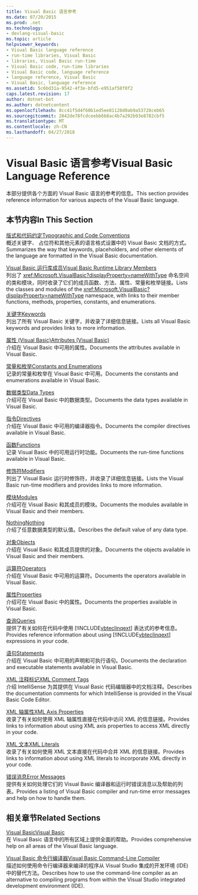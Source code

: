 ```yaml
---
title: Visual Basic 语言参考
ms.date: 07/20/2015
ms.prod: .net
ms.technology:
- devlang-visual-basic
ms.topic: article
helpviewer_keywords:
- Visual Basic language reference
- run-time libraries, Visual Basic
- libraries, Visual Basic run-time
- Visual Basic code, run-time libraries
- Visual Basic code, language reference
- language reference, Visual Basic
- Visual Basic, language reference
ms.assetid: 5c6bd31a-9542-4f3e-bfd5-e951af58f0f2
caps.latest.revision: 17
author: dotnet-bot
ms.author: dotnetcontent
ms.openlocfilehash: 8cc41f5d4f60b1ed5ee81128d0ab9a53728ceb65
ms.sourcegitcommit: 2042de78fcdceebb6b8ac4b7a292b93e8782cbf5
ms.translationtype: MT
ms.contentlocale: zh-CN
ms.lasthandoff: 04/27/2018
---
```

# <a name="visual-basic-language-reference"></a><span data-ttu-id="12b21-102">Visual Basic 语言参考</span><span class="sxs-lookup"><span data-stu-id="12b21-102">Visual Basic Language Reference</span></span>
<span data-ttu-id="12b21-103">本部分提供各个方面的 Visual Basic 语言的参考的信息。</span><span class="sxs-lookup"><span data-stu-id="12b21-103">This section provides reference information for various aspects of the Visual Basic language.</span></span>  
  
## <a name="in-this-section"></a><span data-ttu-id="12b21-104">本节内容</span><span class="sxs-lookup"><span data-stu-id="12b21-104">In This Section</span></span>  
 [<span data-ttu-id="12b21-105">版式和代码约定</span><span class="sxs-lookup"><span data-stu-id="12b21-105">Typographic and Code Conventions</span></span>](../../visual-basic/language-reference/typographic-and-code-conventions.md)  
 <span data-ttu-id="12b21-106">概述关键字、 占位符和其他元素的语言格式设置中的 Visual Basic 文档的方式。</span><span class="sxs-lookup"><span data-stu-id="12b21-106">Summarizes the way that keywords, placeholders, and other elements of the language are formatted in the Visual Basic documentation.</span></span>  
  
 [<span data-ttu-id="12b21-107">Visual Basic 运行库成员</span><span class="sxs-lookup"><span data-stu-id="12b21-107">Visual Basic Runtime Library Members</span></span>](../../visual-basic/language-reference/runtime-library-members.md)  
 <span data-ttu-id="12b21-108">列出了 <xref:Microsoft.VisualBasic?displayProperty=nameWithType> 命名空间的类和模块，同时收录了它们的成员函数、方法、属性、常量和枚举链接。</span><span class="sxs-lookup"><span data-stu-id="12b21-108">Lists the classes and modules of the <xref:Microsoft.VisualBasic?displayProperty=nameWithType> namespace, with links to their member functions, methods, properties, constants, and enumerations.</span></span>  
  
 [<span data-ttu-id="12b21-109">关键字</span><span class="sxs-lookup"><span data-stu-id="12b21-109">Keywords</span></span>](../../visual-basic/language-reference/keywords/index.md)  
 <span data-ttu-id="12b21-110">列出了所有 Visual Basic 关键字，并收录了详细信息链接。</span><span class="sxs-lookup"><span data-stu-id="12b21-110">Lists all Visual Basic keywords and provides links to more information.</span></span>  
  
 [<span data-ttu-id="12b21-111">属性 (Visual Basic)</span><span class="sxs-lookup"><span data-stu-id="12b21-111">Attributes (Visual Basic)</span></span>](../../visual-basic/language-reference/attributes.md)  
 <span data-ttu-id="12b21-112">介绍在 Visual Basic 中可用的属性。</span><span class="sxs-lookup"><span data-stu-id="12b21-112">Documents the attributes available in Visual Basic.</span></span>  
  
 [<span data-ttu-id="12b21-113">常量和枚举</span><span class="sxs-lookup"><span data-stu-id="12b21-113">Constants and Enumerations</span></span>](../../visual-basic/language-reference/constants-and-enumerations.md)  
 <span data-ttu-id="12b21-114">记录的常量和枚举在 Visual Basic 中可用。</span><span class="sxs-lookup"><span data-stu-id="12b21-114">Documents the constants and enumerations available in Visual Basic.</span></span>  
  
 [<span data-ttu-id="12b21-115">数据类型</span><span class="sxs-lookup"><span data-stu-id="12b21-115">Data Types</span></span>](../../visual-basic/language-reference/data-types/data-type-summary.md)  
 <span data-ttu-id="12b21-116">介绍可在 Visual Basic 中的数据类型。</span><span class="sxs-lookup"><span data-stu-id="12b21-116">Documents the data types available in Visual Basic.</span></span>  
  
 [<span data-ttu-id="12b21-117">指令</span><span class="sxs-lookup"><span data-stu-id="12b21-117">Directives</span></span>](../../visual-basic/language-reference/directives/directives.md)  
 <span data-ttu-id="12b21-118">介绍在 Visual Basic 中可用的编译器指令。</span><span class="sxs-lookup"><span data-stu-id="12b21-118">Documents the compiler directives available in Visual Basic.</span></span>  
  
 [<span data-ttu-id="12b21-119">函数</span><span class="sxs-lookup"><span data-stu-id="12b21-119">Functions</span></span>](../../visual-basic/language-reference/functions/index.md)  
 <span data-ttu-id="12b21-120">记录 Visual Basic 中的可用运行时功能。</span><span class="sxs-lookup"><span data-stu-id="12b21-120">Documents the run-time functions available in Visual Basic.</span></span>  
  
 [<span data-ttu-id="12b21-121">修饰符</span><span class="sxs-lookup"><span data-stu-id="12b21-121">Modifiers</span></span>](../../visual-basic/language-reference/modifiers/index.md)  
 <span data-ttu-id="12b21-122">列出了 Visual Basic 运行时修饰符，并收录了详细信息链接。</span><span class="sxs-lookup"><span data-stu-id="12b21-122">Lists the Visual Basic run-time modifiers and provides links to more information.</span></span>  
  
 [<span data-ttu-id="12b21-123">模块</span><span class="sxs-lookup"><span data-stu-id="12b21-123">Modules</span></span>](../../visual-basic/language-reference/modules.md)  
 <span data-ttu-id="12b21-124">介绍可在 Visual Basic 和其成员的模块。</span><span class="sxs-lookup"><span data-stu-id="12b21-124">Documents the modules available in Visual Basic and their members.</span></span>  
  
 [<span data-ttu-id="12b21-125">Nothing</span><span class="sxs-lookup"><span data-stu-id="12b21-125">Nothing</span></span>](../../visual-basic/language-reference/nothing.md)  
 <span data-ttu-id="12b21-126">介绍了任意数据类型的默认值。</span><span class="sxs-lookup"><span data-stu-id="12b21-126">Describes the default value of any data type.</span></span>  
  
 [<span data-ttu-id="12b21-127">对象</span><span class="sxs-lookup"><span data-stu-id="12b21-127">Objects</span></span>](../../visual-basic/language-reference/objects/index.md)  
 <span data-ttu-id="12b21-128">介绍在 Visual Basic 和其成员提供的对象。</span><span class="sxs-lookup"><span data-stu-id="12b21-128">Documents the objects available in Visual Basic and their members.</span></span>  
  
 [<span data-ttu-id="12b21-129">运算符</span><span class="sxs-lookup"><span data-stu-id="12b21-129">Operators</span></span>](../../visual-basic/language-reference/operators/index.md)  
 <span data-ttu-id="12b21-130">介绍在 Visual Basic 中可用的运算符。</span><span class="sxs-lookup"><span data-stu-id="12b21-130">Documents the operators available in Visual Basic.</span></span>  
  
 [<span data-ttu-id="12b21-131">属性</span><span class="sxs-lookup"><span data-stu-id="12b21-131">Properties</span></span>](../../visual-basic/language-reference/properties.md)  
 <span data-ttu-id="12b21-132">介绍可在 Visual Basic 中的属性。</span><span class="sxs-lookup"><span data-stu-id="12b21-132">Documents the properties available in Visual Basic.</span></span>  
  
 [<span data-ttu-id="12b21-133">查询</span><span class="sxs-lookup"><span data-stu-id="12b21-133">Queries</span></span>](../../visual-basic/language-reference/queries/queries.md)  
 <span data-ttu-id="12b21-134">提供了有关如何在代码中使用 [!INCLUDE[vbteclinqext](~/includes/vbteclinqext-md.md)] 表达式的参考信息。</span><span class="sxs-lookup"><span data-stu-id="12b21-134">Provides reference information about using [!INCLUDE[vbteclinqext](~/includes/vbteclinqext-md.md)] expressions in your code.</span></span>  
  
 [<span data-ttu-id="12b21-135">语句</span><span class="sxs-lookup"><span data-stu-id="12b21-135">Statements</span></span>](../../visual-basic/language-reference/statements/index.md)  
 <span data-ttu-id="12b21-136">介绍在 Visual Basic 中可用的声明和可执行语句。</span><span class="sxs-lookup"><span data-stu-id="12b21-136">Documents the declaration and executable statements available in Visual Basic.</span></span>  
  
 [<span data-ttu-id="12b21-137">XML 注释标记</span><span class="sxs-lookup"><span data-stu-id="12b21-137">XML Comment Tags</span></span>](../../visual-basic/language-reference/xmldoc/recommended-xml-tags-for-documentation-comments.md)  
 <span data-ttu-id="12b21-138">介绍 IntelliSense 为其提供在 Visual Basic 代码编辑器中的文档注释。</span><span class="sxs-lookup"><span data-stu-id="12b21-138">Describes the documentation comments for which IntelliSense is provided in the Visual Basic Code Editor.</span></span>  
  
 [<span data-ttu-id="12b21-139">XML 轴属性</span><span class="sxs-lookup"><span data-stu-id="12b21-139">XML Axis Properties</span></span>](../../visual-basic/language-reference/xml-axis/xml-axis-properties.md)  
 <span data-ttu-id="12b21-140">收录了有关如何使用 XML 轴属性直接在代码中访问 XML 的信息链接。</span><span class="sxs-lookup"><span data-stu-id="12b21-140">Provides links to information about using XML axis properties to access XML directly in your code.</span></span>  
  
 [<span data-ttu-id="12b21-141">XML 文本</span><span class="sxs-lookup"><span data-stu-id="12b21-141">XML Literals</span></span>](../../visual-basic/language-reference/xml-literals/index.md)  
 <span data-ttu-id="12b21-142">收录了有关如何使用 XML 文本直接在代码中合并 XML 的信息链接。</span><span class="sxs-lookup"><span data-stu-id="12b21-142">Provides links to information about using XML literals to incorporate XML directly in your code.</span></span>  
  
 [<span data-ttu-id="12b21-143">错误消息</span><span class="sxs-lookup"><span data-stu-id="12b21-143">Error Messages</span></span>](../../visual-basic/language-reference/error-messages/index.md)  
 <span data-ttu-id="12b21-144">提供有关如何处理它们的 Visual Basic 编译器和运行时错误消息以及帮助的列表。</span><span class="sxs-lookup"><span data-stu-id="12b21-144">Provides a listing of Visual Basic compiler and run-time error messages and help on how to handle them.</span></span>  
  
## <a name="related-sections"></a><span data-ttu-id="12b21-145">相关章节</span><span class="sxs-lookup"><span data-stu-id="12b21-145">Related Sections</span></span>  
 [<span data-ttu-id="12b21-146">Visual Basic</span><span class="sxs-lookup"><span data-stu-id="12b21-146">Visual Basic</span></span>](../../visual-basic/index.md)  
 <span data-ttu-id="12b21-147">在 Visual Basic 语言中的所有区域上提供全面的帮助。</span><span class="sxs-lookup"><span data-stu-id="12b21-147">Provides comprehensive help on all areas of the Visual Basic language.</span></span>  
  
 [<span data-ttu-id="12b21-148">Visual Basic 命令行编译器</span><span class="sxs-lookup"><span data-stu-id="12b21-148">Visual Basic Command-Line Compiler</span></span>](../../visual-basic/reference/command-line-compiler/index.md)  
 <span data-ttu-id="12b21-149">描述如何使用命令行编译器来编译的程序从 Visual Studio 集成的开发环境 (IDE) 中的替代方法。</span><span class="sxs-lookup"><span data-stu-id="12b21-149">Describes how to use the command-line compiler as an alternative to compiling programs from within the Visual Studio integrated development environment (IDE).</span></span>
